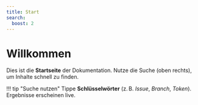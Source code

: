 ```yaml
---
title: Start
search:
  boost: 2
---
```


# Willkommen

Dies ist die **Startseite** der Dokumentation. Nutze die Suche (oben rechts), um Inhalte schnell zu finden.

!!! tip "Suche nutzen"
    Tippe **Schlüsselwörter** (z. B. *Issue*, *Branch*, *Token*). Ergebnisse erscheinen live.
